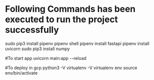 # Following Commands has been executed to run the project successfully
sudo pip3 install pipenv
pipenv shell
pipenv install fastapi
pipenv install uvicorn
sudo pip3 install numpy

#To start app
uvicorn main:app --reload

#To deploy in gcp
python3 -V
virtualenv -V
virtualenv env
source env/bin/activate
